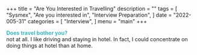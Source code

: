 +++
title = "Are You Interested in Travelling"
description = ""
tags = [
    "Sysmex",
    "Are you interested in",
    "Interview Preparation",
]
date = "2022-005-31"
categories = [
    "Interview",
]
menu = "main"
+++

**<font color =#3fb5bd>Does travel bother you?</font>**  
not at all.  I like driving and staying in hotel.  In fact, I could concentrate on doing things at hotel than at home.  